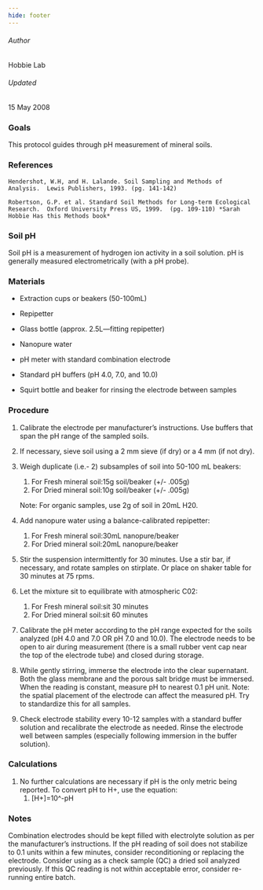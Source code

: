 ```yaml
---
hide: footer
---
```


###### Author
Hobbie Lab

###### Updated
15 May 2008

### Goals

This protocol guides through pH measurement of mineral soils.

### References

    Hendershot, W.H, and H. Lalande. Soil Sampling and Methods of Analysis.  Lewis Publishers, 1993. (pg. 141-142)

    Robertson, G.P. et al. Standard Soil Methods for Long-term Ecological Research.  Oxford University Press US, 1999.  (pg. 109-110) *Sarah Hobbie Has this Methods book*  

### Soil pH

Soil pH is a measurement of hydrogen ion activity in a soil solution. pH is generally measured electrometrically (with a pH probe).

### Materials

- Extraction cups or beakers (50-100mL)

- Repipetter

- Glass bottle (approx. 2.5L—fitting repipetter)

- Nanopure water

- pH meter with standard combination electrode

- Standard pH buffers (pH 4.0, 7.0, and 10.0)

- Squirt bottle and beaker for rinsing the electrode between samples

### Procedure

1. Calibrate the electrode per manufacturer’s instructions.  Use buffers that span the pH range of the sampled soils.

2. If necessary, sieve soil using a 2 mm sieve (if dry) or a 4 mm (if not dry).

3. Weigh duplicate (i.e.- 2) subsamples of soil into 50-100 mL beakers:
    1. For Fresh mineral soil:15g soil/beaker (+/- .005g)
    2. For Dried mineral soil:10g soil/beaker (+/- .005g)

    Note:  For organic samples, use 2g of soil in 20mL H20.

4. Add nanopure water using a balance-calibrated repipetter:
    1. For Fresh mineral soil:30mL nanopure/beaker
    2. For Dried mineral soil:20mL nanopure/beaker

5. Stir the suspension intermittently for 30 minutes.  Use a stir bar, if necessary, and rotate samples on stirplate.  Or place on shaker table for 30 minutes at 75 rpms.

6. Let the mixture sit to equilibrate with atmospheric C02:
    1. For Fresh mineral soil:sit 30 minutes
    2. For Dried mineral soil:sit 60 minutes

7. Calibrate the pH meter according to the pH range expected for the soils analyzed (pH 4.0 and 7.0 OR pH 7.0 and 10.0).  The electrode needs to be open to air during measurement (there is a small rubber vent cap near the top of the electrode tube) and closed during storage.

8. While gently stirring, immerse the electrode into the clear supernatant.  Both the glass membrane and the porous salt bridge must be immersed.  When the reading is constant, measure pH to nearest 0.1 pH unit.  Note:  the spatial placement of the electrode can affect the measured pH.  Try to standardize this for all samples.

9. Check electrode stability every 10-12 samples with a standard buffer solution and recalibrate the electrode as needed.  Rinse the electrode well between samples (especially following immersion in the buffer solution).

### Calculations

1. No further calculations are necessary if pH is the only metric being reported.  To convert pH to H+, use the equation:
    1. [H+]=10^-pH

### Notes

Combination electrodes should be kept filled with electrolyte solution as per the manufacturer’s instructions. If the pH reading of soil does not stabilize to 0.1 units within a few minutes, consider reconditioning or replacing the electrode. Consider using as a check sample (QC) a dried soil analyzed previously. If this QC reading is not within acceptable error, consider re-running entire batch.